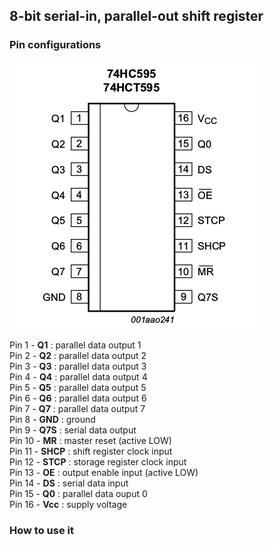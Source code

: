 
## 8-bit serial-in, parallel-out shift register

### Pin configurations

![](https://github.com/UMONS-GFA/ardas/blob/master/doc/serial-to-parallel-shift-register/74HC595_pin_configurations.png)

Pin 1 - **Q1** : parallel data output 1  
Pin 2 - **Q2** : parallel data output 2  
Pin 3 - **Q3** : parallel data output 3  
Pin 4 - **Q4** : parallel data output 4  
Pin 5 - **Q5** : parallel data output 5  
Pin 6 - **Q6** : parallel data output 6  
Pin 7 - **Q7** : parallel data output 7  
Pin 8 - **GND** :  ground  
Pin 9 - **Q7S** : serial data output  
Pin 10 - **MR** : master reset (active LOW)  
Pin 11 - **SHCP** : shift register clock input  
Pin 12 - **STCP** : storage register clock input  
Pin 13 - **OE** : output enable input (active LOW)  
Pin 14 - **DS** : serial data input  
Pin 15 - **Q0** : parallel data ouput 0  
Pin 16 - **Vcc** : supply voltage  

### How to use it

